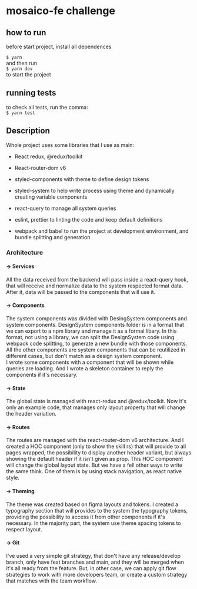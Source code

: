 # mosaico-fe challenge
## how to run
before start project, install all dependences <br/>

`$ yarn` <br/>
and then run <br/>
`$ yarn dev` <br/>
to start the project
<br/>

## running tests
to check all tests, run the comma: <br/>
`$ yarn test`

## Description
Whole project uses some libraries that I use as main:
- React redux, @redux/toolkit
- React-router-dom v6
- styled-components with theme to define design tokens
- styled-system to help write process using theme and dynamically creating variable components
- react-query to manage all system queries

- eslint, prettier to linting the code and keep default definitions
- webpack and babel to run the project at development environment, and bundle splitting and generation

### Architecture
#### -> Services
All the data received from the backend will pass inside a react-query hook, that will receive and normalize data to the system respected format data. 
After it, data will be passed to the components that will use it. 

#### -> Components
The system components was divided with DesingSystem components and system components. DesignSystem components folder is in a format that we can export to a npm library
and manage it as a formal libary. In this format, not using a library, we can split the DesignSystem code using webpack code splitting, to generate a new bundle with 
those components. 
<br/>
All the other components are system components that can be reutilized in different cases, but don't match as a design system component.
<br/>
I wrote some components with a <Skeleton /> component that will be shown while queries are loading. And I wrote a skeleton container 
to reply the components if it's necessary.

#### -> State
The global state is managed with react-redux and @redux/toolkit. Now it's only an example code, that manages only layout property that will change 
the header variation.

#### -> Routes
The routes are managed with the react-router-dom v6 architecture. And I created a HOC component (only to show the skill rs) that will provide to all pages
wrapped, the possibility to display another header variant, but always showing the default header if it isn't given as prop. This HOC component will change the 
global layout state. But we have a fell other ways to write the same think. One of them is by using stack navigation, as react native style.

#### -> Theming
The theme was created based on figma layouts and tokens. I created a typography section that will provides to the system the typography tokens,
providing the possibility to access it from other components if it's necessary. In the majority part, the system use theme spacing tokens to respect
layout.

#### -> Git
I've used a very simple git strategy, that don't have any release/develop branch, only have feat branches and main, 
and they will be merged when it's all ready from the feature. But, in other case, we can apply git flow strategies to work with more developers team,
or create a custom strategy that matches with the team workflow.

